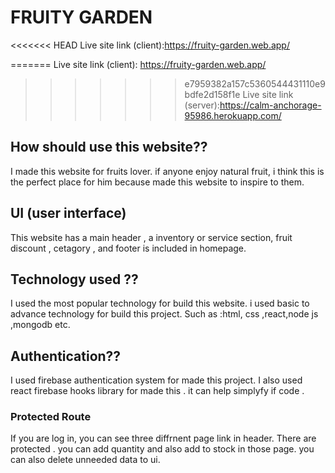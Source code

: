 # FRUITY GARDEN

<<<<<<< HEAD
 Live site link (client):https://fruity-garden.web.app/
 
=======
 Live site link (client): https://fruity-garden.web.app/
>>>>>>> e7959382a157c5360544431110e9bdfe2d158f1e
 Live site link (server):https://calm-anchorage-95986.herokuapp.com/


## How should use this website??

I made this website for fruits lover. if anyone enjoy natural fruit, i think this is the perfect place for him because made this website to inspire to them.

## UI (user interface)

This website has a main header , a inventory or service section, fruit discount , cetagory , and footer is included in homepage.

## Technology used ??

I used the most popular technology for build this website. i used basic to advance technology for build this  project. Such as :html, css ,react,node js ,mongodb etc.

## Authentication??
I used firebase authentication system for made this project.  I also used react firebase hooks library for made this . it can help simplyfy if code .


### Protected Route 

If you are log in, you can see three diffrnent page link in header. There are protected . you can add quantity and also add to stock in those page. you can also delete unneeded data to ui.
